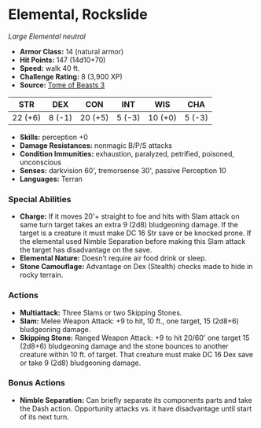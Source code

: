 # Elemental, Rockslide

*Large* *Elemental* *neutral*

- **Armor Class:** 14 (natural armor)
- **Hit Points:** 147 (14d10+70)
- **Speed:** walk 40 ft.
- **Challenge Rating:** 8 (3,900 XP)
- **Source:** [Tome of Beasts 3](https://koboldpress.com/kpstore/product/tome-of-beasts-2-for-5th-edition/)

| STR | DEX | CON | INT | WIS | CHA |
| --- | --- | --- | --- | --- | --- |
| 22 (+6) | 8 (-1) | 20 (+5) | 5 (-3) | 10 (+0) | 5 (-3) |

- **Skills:** perception +0
- **Damage Resistances:** nonmagic B/P/S attacks
- **Condition Immunities:** exhaustion, paralyzed, petrified, poisoned, unconscious
- **Senses:** darkvision 60', tremorsense 30', passive Perception 10
- **Languages:** Terran
### Special Abilities
- **Charge:** If it moves 20'+ straight to foe and hits with Slam attack on same turn target takes an extra 9 (2d8) bludgeoning damage. If the target is a creature it must make DC 16 Str save or be knocked prone. If the elemental used Nimble Separation before making this Slam attack the target has disadvantage on the save.
- **Elemental Nature:** Doesn’t require air food drink or sleep.
- **Stone Camouflage:** Advantage on Dex (Stealth) checks made to hide in rocky terrain.
### Actions
- **Multiattack:** Three Slams or two Skipping Stones.
- **Slam:** Melee Weapon Attack: +9 to hit, 10 ft., one target, 15 (2d8+6) bludgeoning damage.
- **Skipping Stone:** Ranged Weapon Attack: +9 to hit 20/60' one target 15 (2d8+6) bludgeoning damage and the stone bounces to another creature within 10 ft. of target. That creature must make DC 16 Dex save or take 9 (2d8) bludgeoning damage.
### Bonus Actions
- **Nimble Separation:** Can briefly separate its components parts and take the Dash action. Opportunity attacks vs. it have disadvantage until start of its next turn.
